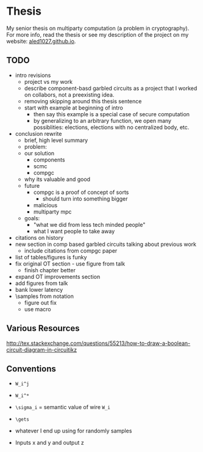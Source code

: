 # Thesis
My senior thesis on multiparty computation (a problem in cryptography). For more info, read the thesis or see my description of the project on my website: [aled1027.github.io](aled1027.github.io).

## TODO
- intro revisions
    - project vs my work
    - describe component-basd garbled circuits as a project that I worked on collabors, not a preexisting idea.
    - removing skipping around this thesis sentence
    - start with example at beginning of intro
        - then say this example is a special case of secure computation
        - by generalizing to an arbitrary function, we open many possiblities: elections, elections with no centralized body, etc. 
- conclusion rewrite
    - brief, high level summary
    - problem:
    - our solution
        - components
        - scmc
        - compgc
    - why its valuable and good
    - future 
        - compgc is a proof of concept of sorts
             - should turn into something bigger
        - malicious
        - multiparty mpc
    - goals:
        - "what we did from less tech minded people"
        - what I want people to take away
- citations on history
- new section in comp based garbled circuits talking about previous work
    - include citations from compgc paper
- list of tables/figures is funky
- fix original OT section - use figure from talk
    - finish chapter better
- expand OT improvements section
- add figures from talk
- bank lower latency
- \samples from notation
    - figure out fix
    - use macro

## Various Resources
http://tex.stackexchange.com/questions/55213/how-to-draw-a-boolean-circuit-diagram-in-circuitikz

## Conventions
- `W_i^j`
- `W_i^*`
- `\sigma_i` = semantic value of wire `W_i`
- `\gets`
- whatever I end up using for randomly samples

- Inputs x and y and output z
